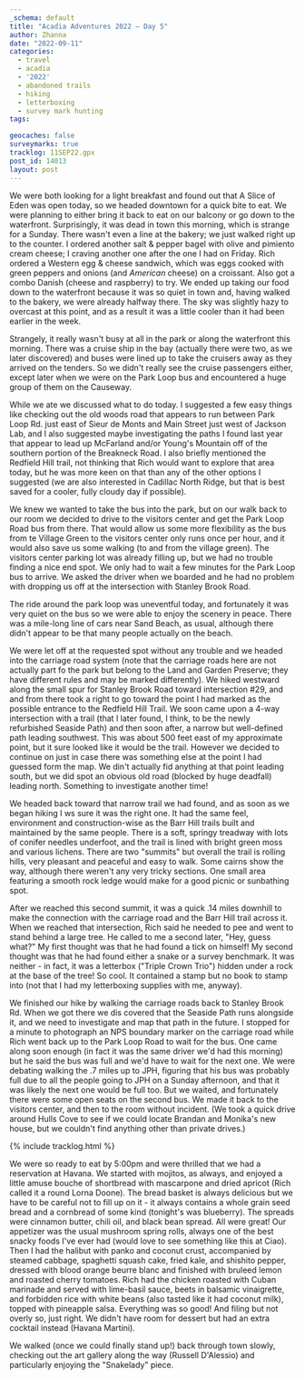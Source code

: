 ```yaml
---
_schema: default
title: "Acadia Adventures 2022 – Day 5"
author: Zhanna
date: "2022-09-11"
categories: 
  - travel
  - acadia
  - '2022'
  - abandoned trails
  - hiking
  - letterboxing
  - survey mark hunting
tags:

geocaches: false
surveymarks: true
tracklog: 11SEP22.gpx
post_id: 14013
layout: post  
---
```


We were both looking for a light breakfast and found out that A Slice of Eden was open today, so we headed downtown for a quick bite to eat. We were planning to either bring it back to eat on our balcony or go down to the waterfront. Surprisingly, it was dead in town this morning, which is strange for a Sunday. There wasn't even a line at the bakery; we just walked right up to the counter. I ordered another salt & pepper bagel with olive and pimiento cream cheese; I craving another one after the one I had on Friday. Rich ordered a Western egg & cheese sandwich, which was eggs cooked with green peppers and onions (and _American_ cheese) on a croissant. Also got a combo Danish (cheese and raspberry) to try. We ended up taking our food down to the waterfront because it was so quiet in town and, having walked to the bakery, we were already halfway there. The sky was slightly hazy to overcast at this point, and as a result it was a little cooler than it had been earlier in the week. 

Strangely, it really wasn't busy at all in the park or along the waterfront this morning. There was a cruise ship in the bay (actually there were two, as we later discovered) and buses were lined up to take the cruisers away as they arrived on the tenders. So we didn't really see the cruise passengers either, except later when we were on the Park Loop bus and encountered a huge group of them on the Causeway.

While we ate we discussed what to do today. I suggested a few easy things like checking out the old woods road that appears to run between Park Loop Rd. just east of Sieur de Monts and Main Street just west of Jackson Lab, and I also suggested maybe investigating the paths I found last year that appear to lead up McFarland and/or Young's Mountain off of the southern portion of the Breakneck Road. I also briefly mentioned the Redfield Hill trail, not thinking that Rich would want to explore that area today, but he was more keen on that than any of the other options I suggested (we are also interested in Cadillac North Ridge, but that is best saved for a cooler, fully cloudy day if possible). 

We knew we wanted to take the bus into the park, but on our walk back to our room we decided to drive to the visitors center and get the Park Loop Road bus from there. That would allow us some more flexibility as the bus from te Village Green to the visitors center only runs once per hour, and it would also save us some walking (to and from the village green). The visitors center parking lot was already filling up, but we had no trouble finding a nice end spot. We only had to wait a few minutes for the Park Loop bus to arrive. We asked the driver when we boarded and he had no problem with dropping us off at the intersection with Stanley Brook Road. 

The ride around the park loop was uneventful today, and fortunately it was very quiet on the bus so we were able to enjoy the scenery in peace.  There was a mile-long line of cars near Sand Beach, as usual, although there didn't appear to be that many people actually on the beach. 

We were let off at the requested spot without any trouble and we headed into the carriage road system (note that the carriage roads here are not actually part fo the park but belong to the Land and Garden Preserve; they have different rules and may be marked differently). We hiked westward along the small spur for Stanley Brook Road toward intersection #29, and and from there took a right to go toward the point I had marked as the possible entrance to the Redfield Hill Trail. We soon came upon a 4-way intersection with a trail (that I later found, I think, to be the newly refurbished Seaside Path) and then soon after, a narrow but well-defined path leading southwest. This was about 500 feet east of my approximate point, but it sure looked like it would be the trail. However we decided to continue on just in case there was something else at the point I had guessed form the map. We din't actually fid anything at that point leading south, but we did spot an obvious old road (blocked by huge deadfall) leading north. Something to investigate another time!

We headed back toward that narrow trail we had found, and as soon as we began hiking I ws sure it was the right one. It had the same feel, environment and construction-wise as the Barr Hill trails built and maintained by the same people. There is a soft, springy treadway with lots of conifer needles underfoot, and the trail is lined with bright green moss and various lichens. There are two "summits" but overall the trail is rolling hills, very pleasant and peaceful and easy to walk. Some cairns show the way, although there weren't any very tricky sections. One small area featuring a smooth rock ledge would make for a good picnic or sunbathing spot. 

After we reached this second summit, it was a quick .14 miles downhill to make the connection with the carriage road and the Barr Hill trail across it. When we reached that intersection, Rich said he needed to pee and went to stand behind a large tree. He called to me a second later, "Hey, guess what?" My first thought was that he had found a tick on himself! My second thought was that he had found either a snake or a survey benchmark. It was neither - in fact, it was a letterbox ("Triple Crown Trio") hidden under a rock at the base of the tree! So cool. It contained a stamp but no book to stamp into (not that I had my letterboxing supplies with me, anyway). 

We finished our hike by walking the carriage roads back to Stanley Brook Rd. When we got there we dis   covered that the Seaside Path runs alongside it, and we need to investigate and map that path in the future. I stopped for a minute to photograph an NPS boundary marker on the carriage road while Rich went back up to the Park Loop Road to wait for the bus. One came along soon enough (in fact it was the same driver we'd had this morning) but he said the bus was full and we'd have to wait for the next one. We were debating walking the .7 miles up to JPH, figuring that his bus was probably full due to all the people going to JPH on a Sunday afternoon, and that it was likely the next one would be full too. But we waited, and fortunately there were some open seats on the second bus. We made it back to the visitors center, and then to the room without incident. (We took a quick drive around Hulls Cove to see if we could locate Brandan and Monika's new house, but we couldn't find anything other than private drives.)

{% include tracklog.html %}

We were so ready to eat by 5:00pm and were thrilled that we had a reservation at Havana. We started with mojitos, as always, and enjoyed a little amuse bouche of shortbread with mascarpone and dried apricot (Rich called it a round Lorna Doone). The bread basket is always delicious but we have to be careful not to fill up on it - it always contains a whole grain seed bread and a cornbread of some kind (tonight's was blueberry). The spreads were cinnamon butter, chili oil, and black bean spread. All were great! Our appetizer was the usual mushroom spring rolls, always one of the best snacky foods I've ever had (would love to see something like this at Ciao). Then I had the halibut with panko and coconut crust, accompanied by steamed cabbage, spaghetti squash cake, fried kale, and shishito pepper, dressed with blood orange beurre blanc and finished with bruleed lemon and roasted cherry tomatoes. Rich had the chicken roasted with Cuban marinade and served with lime-basil sauce, beets in balsamic vinaigrette, and forbidden rice with white beans (also tasted like it had coconut milk), topped with pineapple salsa. Everything was so good! And filing but not overly so, just right. We didn't have room for dessert but had an extra cocktail instead (Havana Martini).

We walked (once we could finally stand up!) back through town slowly, checking out the art gallery along the way (Russell D'Alessio) and particularly enjoying the "Snakelady" piece.